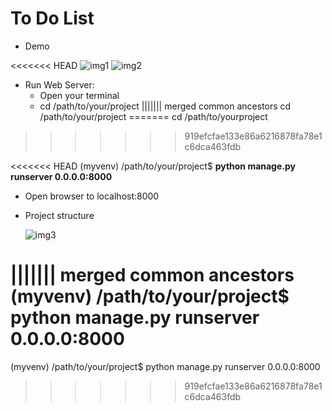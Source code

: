 # To Do List

* Demo

<<<<<<< HEAD
  ![img1]()
  ![img2]()
  

* Run Web Server:
  * Open your terminal
  * cd /path/to/your/project
||||||| merged common ancestors
 cd /path/to/your/project
=======
 cd /path/to/yourproject
>>>>>>> 919efcfae133e86a6216878fa78e1c6dca463fdb
 
<<<<<<< HEAD
   (myvenv) /path/to/your/project$ **python manage.py runserver 0.0.0.0:8000**
   
  * Open browser to localhost:8000


* Project structure

  ![img3]()
  
||||||| merged common ancestors
  (myvenv) /path/to/your/project$ python manage.py runserver 0.0.0.0:8000
=======
  (myvenv) /path/to/your/project$ python manage.py runserver 0.0.0.0:8000
>>>>>>> 919efcfae133e86a6216878fa78e1c6dca463fdb
